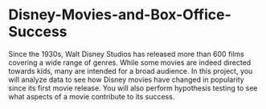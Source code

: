 # Disney-Movies-and-Box-Office-Success

Since the 1930s, Walt Disney Studios has released more than 600 films covering a wide range of genres. While some movies are indeed directed towards kids, many are intended for a broad audience. In this project, you will analyze data to see how Disney movies have changed in popularity since its first movie release. You will also perform hypothesis testing to see what aspects of a movie contribute to its success.
